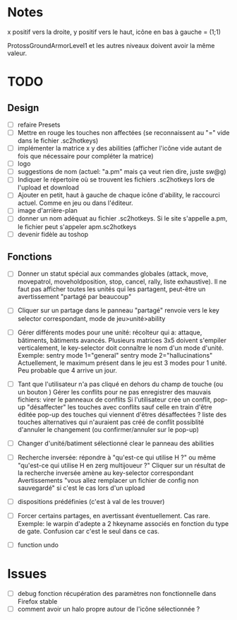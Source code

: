 # Notes
x positif vers la droite, y positif vers le haut, icône en bas à gauche = (1;1)

ProtossGroundArmorLevel1 et les autres niveaux doivent avoir la même valeur.

# TODO

## Design
- [ ] refaire Presets
- [ ] Mettre en rouge les touches non affectées (se reconnaissent au "=" vide dans le fichier .sc2hotkeys)
- [ ] implémenter la matrice x y des abilities (afficher l'icône vide autant de fois que nécessaire pour compléter la matrice)
- [ ] logo
- [ ] suggestions de nom (actuel: "a.pm" mais ça veut rien dire, juste sw@g)
- [ ] Indiquer le répertoire où se trouvent les fichiers .sc2hotkeys lors de l'upload et download
- [ ] Ajouter en petit, haut à gauche de chaque icône d'ability, le raccourci actuel. Comme en jeu ou dans l'éditeur.
- [ ] image d'arrière-plan
- [ ] donner un nom adéquat au fichier .sc2hotkeys. Si le site s'appelle a.pm, le fichier peut s'appeler apm.sc2hotkeys
- [ ] devenir fidèle au toshop

## Fonctions
- [ ] Donner un statut spécial aux commandes globales (attack, move, movepatrol, moveholdposition, stop, cancel, rally, liste exhaustive). Il ne faut pas afficher toutes les unités qui les partagent, peut-être un avertissement "partagé par beaucoup"
- [ ] Cliquer sur un partage dans le panneau "partagé" renvoie vers le key selector correspondant, mode de jeu>unité>ability
- [ ] Gérer différents modes pour une unité: récolteur qui a: attaque, bâtiments, bâtiments avancés. Plusieurs matrices 3x5 doivent s'empiler verticalement, le key-selector doit connaître le nom d'un mode d'unité. Exemple: sentry mode 1="general" sentry mode 2="hallucinations"
  Actuellement, le maximum présent dans le jeu est 3 modes pour 1 unité. Peu probable que 4 arrive un jour.

- [ ] Tant que l'utilisateur n'a pas cliqué en dehors du champ de touche (ou un bouton )
    Gérer les conflits pour ne pas enregistrer des mauvais fichiers: virer le panneaux de conflits
  Si l'utilisateur crée un conflit, pop-up
  "désaffecter" les touches avec conflits sauf celle en train d'être éditée
  pop-up des touches qui viennent d'êtres désaffectées ?
  liste des touches alternatives qui n'auraient pas créé de conflit
  possiblité d'annuler le changement (ou confirmer/annuler sur le pop-up)
- [ ] Changer d'unité/batiment sélectionné clear le panneau des abilities
- [ ] Recherche inversée: répondre à "qu'est-ce qui utilise H ?" ou même "qu'est-ce qui utilise H en zerg multijoueur ?"
  Cliquer sur un résultat de la recherche inversée amène au key-selector correspondant
  Avertissements
  "vous allez remplacer un fichier de config non sauvegardé" si c'est le cas lors d'un upload
- [ ] dispositions prédéfinies (c'est à val de les trouver)
- [ ] Forcer certains partages, en avertissant éventuellement. Cas rare. Exemple: le warpin d'adepte a 2 hkeyname associés en fonction du type de gate. Confusion car c'est le seul dans ce cas.
- [ ] function undo

# Issues
- [ ] debug fonction récupération des paramètres non fonctionnelle dans Firefox stable
- [ ] comment avoir un halo propre autour de l'icône sélectionnée ?
